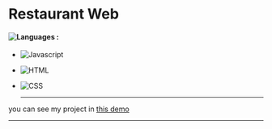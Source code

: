 # Restaurant Web

#### ![Languages](https://img.shields.io/github/languages/count/zeynab-jalalian/Restaurant-Web) :
 - ![Javascript](https://img.shields.io/badge/javascript-yellow)
 - ![HTML](https://img.shields.io/badge/Html-orange)
 - ![CSS](https://img.shields.io/badge/Css-blue)
   
   ---
 you can see my project in [this demo](https://zeynab-jalalian.github.io/Restaurant-Web/)
  ___
